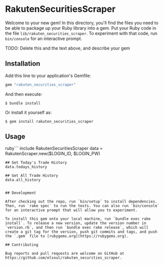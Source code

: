 # RakutenSecuritiesScraper

Welcome to your new gem! In this directory, you'll find the files you need to be able to package up your Ruby library into a gem. Put your Ruby code in the file `lib/rakuten_securities_scraper`. To experiment with that code, run `bin/console` for an interactive prompt.

TODO: Delete this and the text above, and describe your gem

## Installation

Add this line to your application's Gemfile:

```ruby
gem "rakuten_securities_scraper"
```

And then execute:

    $ bundle install

Or install it yourself as:

    $ gem install rakuten_securities_scraper

## Usage

ruby```
    include RakutenSecuritiesScraper
    data = RakutenScraper.new($LOGIN_ID, $LOGIN_PW)


    ## Get Today's Trade History
    data.todays_history

    ## Get All Trade History
    data.all_history

```

## Development

After checking out the repo, run `bin/setup` to install dependencies. Then, run `rake spec` to run the tests. You can also run `bin/console` for an interactive prompt that will allow you to experiment.

To install this gem onto your local machine, run `bundle exec rake install`. To release a new version, update the version number in `version.rb`, and then run `bundle exec rake release`, which will create a git tag for the version, push git commits and tags, and push the `.gem` file to [rubygems.org](https://rubygems.org).

## Contributing

Bug reports and pull requests are welcome on GitHub at https://github.com/elsoul/rakuten_securities_scraper.

